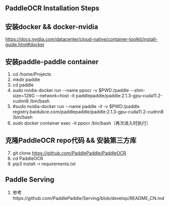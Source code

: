 ## PaddleOCR Installation Steps

## 安装docker && docker-nvidia
https://docs.nvidia.com/datacenter/cloud-native/container-toolkit/install-guide.html#docker

## 安装paddle-paddle container
1. cd /home/Projects
2. mkdir paddle
3. cd paddle
4. sudo nvidia-docker run --name ppocr -v $PWD:/paddle --shm-size=128G --network=host -it paddlepaddle/paddle:2.1.3-gpu-cuda11.2-cudnn8 /bin/bash
5. #sudo nvidia-docker run --name paddle -it -v $PWD:/paddle registry.baidubce.com/paddlepaddle/paddle:2.1.3-gpu-cuda11.2-cudnn8 /bin/bash
6. sudo docker container exec -it ppocr /bin/bash（再次进入时执行）

## 克隆PaddleOCR repo代码 && 安装第三方库
7. git clone https://github.com/PaddlePaddle/PaddleOCR
8. cd PaddleOCR
9. pip3 install -r requirements.txt

## Paddle Serving
1. 参考https://github.com/PaddlePaddle/Serving/blob/develop/README_CN.md
